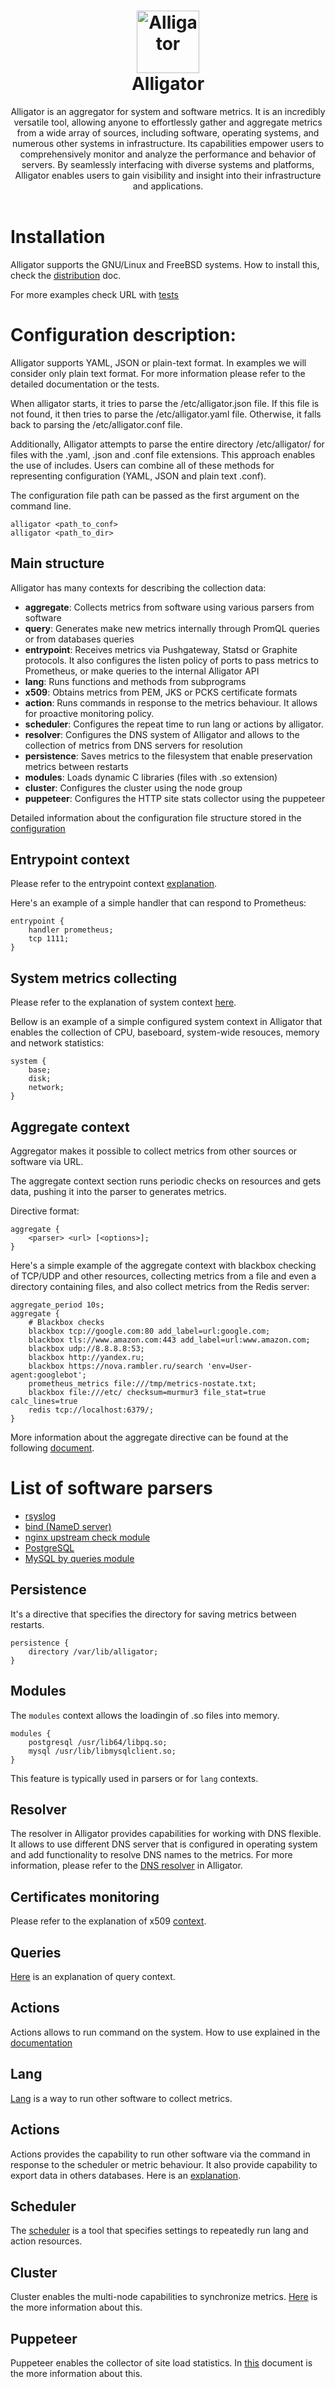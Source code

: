 <h1 align="center" style="border-bottom: none">
    <img width="100" height="100" alt="Alligator" src="/doc/images/logo.jpeg"></a><br>Alligator
</h1>

<p align="center">
Alligator is an aggregator for system and software metrics. It is an incredibly versatile tool, allowing anyone to effortlessly gather and aggregate metrics from a wide array of sources, including software, operating systems, and numerous other systems in infrastructure. Its capabilities empower users to comprehensively monitor and analyze the performance and behavior of servers. By seamlessly interfacing with diverse systems and platforms, Alligator enables users to gain visibility and insight into their infrastructure and applications.
<br>
<br>
</p>


# Installation
Alligator supports the GNU/Linux and FreeBSD systems.
How to install this, check the [distribution](https://github.com/alligatormon/alligator/blob/master/doc/distribution.md) doc.

For more examples check URL with [tests](https://github.com/alligatormon/alligator/tree/master/src/tests/system)

# Configuration description:
Alligator supports YAML, JSON or plain-text format. In examples we will consider only plain text format. For more information please refer to the detailed documentation or the tests.

When alligator starts, it tries to parse the /etc/alligator.json file. If this file is not found, it then tries to parse the /etc/alligator.yaml file. Otherwise, it falls back to parsing the /etc/alligator.conf file.

Additionally, Alligator attempts to parse the entire directory /etc/alligator/ for files with the .yaml, .json and .conf file extensions. This approach enables the use of includes. Users can combine all of these methods for representing configuration (YAML, JSON and plain text .conf).

The configuration file path can be passed as the first argument on the command line.
```
alligator <path_to_conf>
alligator <path_to_dir>
```

## Main structure
Alligator has many contexts for describing the collection data:
- **aggregate**: Collects metrics from software using various parsers from software
- **query**: Generates make new metrics internally through PromQL queries or from databases queries
- **entrypoint**: Receives metrics via Pushgateway, Statsd or Graphite protocols. It also configures the listen policy of ports to pass metrics to Prometheus, or make queries to the internal Alligator API
- **lang**: Runs functions and methods from subprograms
- **x509**: Obtains metrics from PEM, JKS or PCKS certificate formats
- **action**: Runs commands in response to the metrics behaviour. It allows for proactive monitoring policy.
- **scheduler**: Configures the repeat time to run lang or actions by alligator.
- **resolver**: Configures the DNS system of Alligator and allows to the collection of metrics from DNS servers for resolution
- **persistence**: Saves metrics to the filesystem that enable preservation metrics between restarts
- **modules**: Loads dynamic C libraries (files with .so extension)
- **cluster**: Configures the cluster using the node group
- **puppeteer**: Configures the HTTP site stats collector using the puppeteer

Detailed information about the configuration file structure stored in the [configuration](https://github.com/alligatormon/alligator/blob/master/doc/configuration.md)



## Entrypoint context
Please refer to the entrypoint context [explanation](https://github.com/alligatormon/alligator/blob/master/doc/entrypoint.md).

Here's an example of a simple handler that can respond to Prometheus:
```
entrypoint {
    handler prometheus;
    tcp 1111;
}
```

## System metrics collecting
Please refer to the explanation of system context [here](https://github.com/alligatormon/alligator/blob/master/doc/system.md).

Bellow is an example of a simple configured system context in Alligator that enables the collection of CPU, baseboard, system-wide resouces, memory and network statistics:
```
system {
    base;
    disk;
    network;
}
```

## Aggregate context
Aggregator makes it possible to collect metrics from other sources or software via URL.

The aggregate context section runs periodic checks on resources and gets data, pushing it into the parser to generates metrics.

Directive format:
```
aggregate {
    <parser> <url> [<options>];
}
```


Here's a simple example of the aggregate context with blackbox checking of TCP/UDP and other resources, collecting metrics from a file and even a directory containing files, and also collect metrics from the Redis server:
```
aggregate_period 10s;
aggregate {
    # Blackbox checks
    blackbox tcp://google.com:80 add_label=url:google.com;
    blackbox tls://www.amazon.com:443 add_label=url:www.amazon.com;
    blackbox udp://8.8.8.8:53;
    blackbox http://yandex.ru;
    blackbox https://nova.rambler.ru/search 'env=User-agent:googlebot';
    prometheus_metrics file:///tmp/metrics-nostate.txt;
    blackbox file:///etc/ checksum=murmur3 file_stat=true calc_lines=true
    redis tcp://localhost:6379/;
}
```

More information about the aggregate directive can be found at the following [document](https://github.com/alligatormon/alligator/blob/master/doc/aggregate.md).


# List of software parsers
- [rsyslog](https://github.com/alligatormon/alligator/blob/master/doc/parsers/rsyslog.md)
- [bind (NameD server)](https://github.com/alligatormon/alligator/blob/master/doc/parsers/named.md)
- [nginx upstream check module](https://github.com/alligatormon/alligator/blob/master/doc/parsers/nginx_upstream_check.md)
- [PostgreSQL](https://github.com/alligatormon/alligator/blob/master/doc/parsers/postgresql.md)
- [MySQL by queries module](https://github.com/alligatormon/alligator/blob/master/doc/parsers/mysql.md)


## Persistence
It's a directive that specifies the directory for saving metrics between restarts.
```
persistence {
    directory /var/lib/alligator;
}
```

## Modules
The `modules` context allows the loadingin of .so files into memory.
```
modules {
	postgresql /usr/lib64/libpq.so;
	mysql /usr/lib/libmysqlclient.so;
}
```

This feature is typically used in parsers or for `lang` contexts.

## Resolver
The resolver in Alligator provides capabilities for working with DNS flexible. It allows to use different DNS server that is configured in operating system and add functionality to resolve DNS names to the metrics. For more information, please refer to the [DNS resolver](https://github.com/alligatormon/alligator/blob/master/doc/resolver.md) in Alligator.


## Certificates monitoring
Please refer to the explanation of x509 [context](https://github.com/alligatormon/alligator/blob/master/doc/x509.md).


## Queries
[Here](https://github.com/alligatormon/alligator/blob/master/doc/query.md) is an explanation of query context.

## Actions
Actions allows to run command on the system. How to use explained in the [documentation](https://github.com/alligatormon/alligator/blob/master/doc/action.md)

## Lang
[Lang](https://github.com/alligatormon/alligator/blob/master/doc/lang.md) is a way to run other software to collect metrics.

## Actions
Actions provides the capability to run other software via the command in response to the scheduler or metric behaviour. It also provide capability to export data in others databases. Here is an [explanation](https://github.com/alligatormon/alligator/blob/master/doc/action.md).

## Scheduler
The [scheduler](https://github.com/alligatormon/alligator/blob/master/doc/scheduler.md) is a tool that specifies settings to repeatedly run lang and action resources.

## Cluster
Cluster enables the multi-node capabilities to synchronize metrics. [Here](https://github.com/alligatormon/alligator/blob/master/doc/cluster.md) is the more information about this.

## Puppeteer
Puppeteer enables the collector of site load statistics. In [this](https://github.com/alligatormon/alligator/blob/master/doc/puppeteer.md) document is the more information about this.
